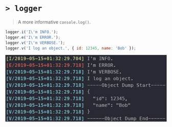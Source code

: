# `> logger`

> A more informative `console.log()`.

```javascript
logger.i('I\'m INFO.');
logger.e('I\'m ERROR.');
logger.v('I\'m VERBOSE.');
logger.v('I log an object.', { id: 12345, name: 'Bob' });
```

![](./examples/hello.png)